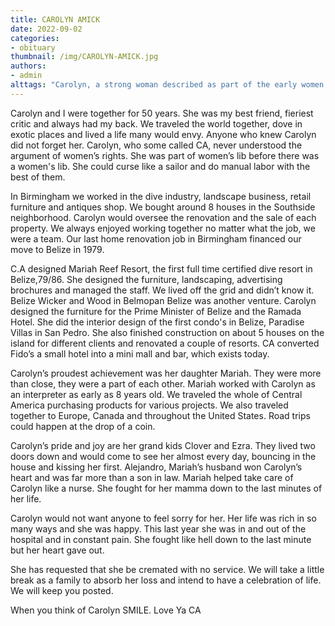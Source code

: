 ```yaml
---
title: CAROLYN AMICK
date: 2022-09-02
categories:
- obituary
thumbnail: /img/CAROLYN-AMICK.jpg
authors:
- admin
alttags: "Carolyn, a strong woman described as part of the early women’s liberation movement, smiles in a vintage portrait"
---
```

Carolyn and I were together for 50 years. She was my best friend, fieriest critic and always had my back. We traveled the world together, dove in exotic places and lived a life many would envy. Anyone who knew Carolyn did not forget her. Carolyn, who some called CA, never understood the argument of women’s rights. She was part of women’s lib before there was a women's lib. She could curse like a sailor and do manual labor with the best of them.

In Birmingham we worked in the dive industry, landscape business, retail furniture and antiques shop. We bought around 8 houses in the Southside neighborhood. Carolyn would oversee the renovation and the sale of each property. We always enjoyed working together no matter what the job, we were a team. Our last home renovation job in Birmingham financed our move to Belize in 1979.

C.A designed Mariah Reef Resort, the first full time certified dive resort in Belize,79/86. She designed the furniture, landscaping, advertising brochures and managed the staff. We lived off the grid and didn’t know it. Belize Wicker and Wood in Belmopan Belize was another venture. Carolyn designed the furniture for the Prime Minister of Belize and the Ramada Hotel. She did the interior design of the first condo's in Belize, Paradise Villas in San Pedro. She also finished construction on about 5 houses on the island for different clients and renovated a couple of resorts. CA converted Fido’s a small hotel into a mini mall and bar, which exists today.

Carolyn’s proudest achievement was her daughter Mariah. They were more than close, they were a part of each other. Mariah worked with Carolyn as an interpreter as early as 8 years old. We traveled the whole of Central America purchasing products for various projects. We also traveled together to Europe, Canada and throughout the United States. Road trips could happen at the drop of a coin.

Carolyn’s pride and joy are her grand kids Clover and Ezra. They lived two doors down and would come to see her almost every day, bouncing in the house and kissing her first. Alejandro, Mariah’s husband won Carolyn’s heart and was far more than a son in law. Mariah helped take care of Carolyn like a nurse. She fought for her mamma down to the last minutes of her life.

Carolyn would not want anyone to feel sorry for her. Her life was rich in so many ways and she was happy. This last year she was in and out of the hospital and in constant pain. She fought like hell down to the last minute but her heart gave out.

She has requested that she be cremated with no service. We will take a little break as a family to absorb her loss and intend to have a celebration of life. We will keep you posted.

When you think of Carolyn SMILE. Love Ya CA
